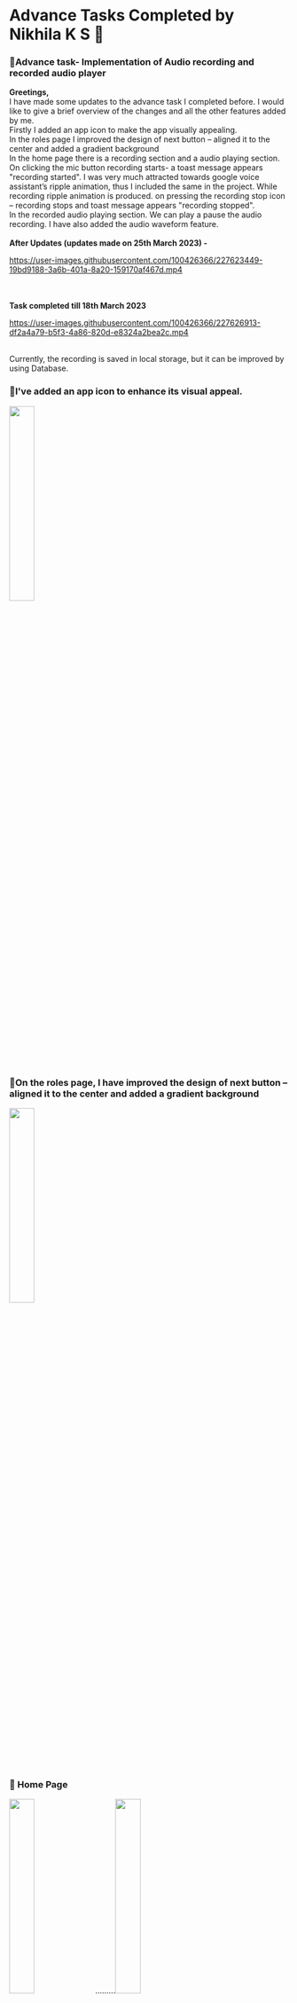 # Advance Tasks Completed by Nikhila K S 🤠

### 🔸Advance task- Implementation of Audio recording and recorded audio player
<strong> Greetings,<br> </strong>
I have made some updates to the advance task I completed before. I would like to give a brief overview of the changes and all the other features added by me.<br>
Firstly I added an app icon to make the app visually appealing.<br>
In the roles page I improved the design of next button – aligned it to the center and added a gradient background<br>
In the home page there is a recording section and a audio playing section. 
On clicking the mic button recording starts- a toast message appears "recording started". 
I was very much attracted towards google voice assistant’s ripple animation, thus I included the same in the project. 
While recording ripple animation is produced. 
on pressing the recording stop icon – recording stops and toast message appears "recording stopped".<br>
In the recorded audio playing section.
We can play a pause the audio recording. I have also added the audio waveform feature.<br><br>
<strong>After Updates (updates made on 25th March 2023) - </strong>

https://user-images.githubusercontent.com/100426366/227623449-19bd9188-3a6b-401a-8a20-159170af467d.mp4

<br><br><strong>Task completed till 18th March 2023 </strong>

https://user-images.githubusercontent.com/100426366/227626913-df2a4a79-b5f3-4a86-820d-e8324a2bea2c.mp4


<br>Currently, the recording is saved in local storage, but it can be improved by using Database. <br>
### 🔸I've added an app icon to enhance its visual appeal.
<img src="https://user-images.githubusercontent.com/100426366/227625245-a1a1c02f-436c-4730-925b-1ec85424263c.jpeg" width=30%> <br><br> 
### 🔸On the roles page, I have improved the design of next button – aligned it to the center and added a gradient background
<img src="https://user-images.githubusercontent.com/100426366/227623666-3a7da645-025c-4c5c-aa8c-8a01e007668f.jpeg" width=30%> <br><br> 
### 🔸 Home Page
<img src="https://user-images.githubusercontent.com/100426366/227623690-69178416-c8e3-47b3-a7f4-6cefdd3ca62f.jpeg" width=30%> .........<img src="https://user-images.githubusercontent.com/100426366/227623705-90597697-61d8-4c71-b51b-9db4c54e65cc.jpeg" width=30%> <br> <br><br>


<img width="780" alt="thankyou" src="https://user-images.githubusercontent.com/100426366/227628574-1b908941-4d91-4fcd-a747-361d3ae16d24.png">
